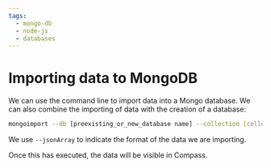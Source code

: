 ```yaml
---
tags:
  - mongo-db
  - node-js
  - databases
---
```


# Importing data to MongoDB

We can use the command line to import data into a Mongo database. We can also
combine the importing of data with the creation of a database:

```bash
mongoimport --db [preexisting_or_new_database name] --collection [collection_name] --file sourcedata.json --jsonArray
```

We use `--jsonArray` to indicate the format of the data we are importing.

Once this has executed, the data will be visible in Compass.
